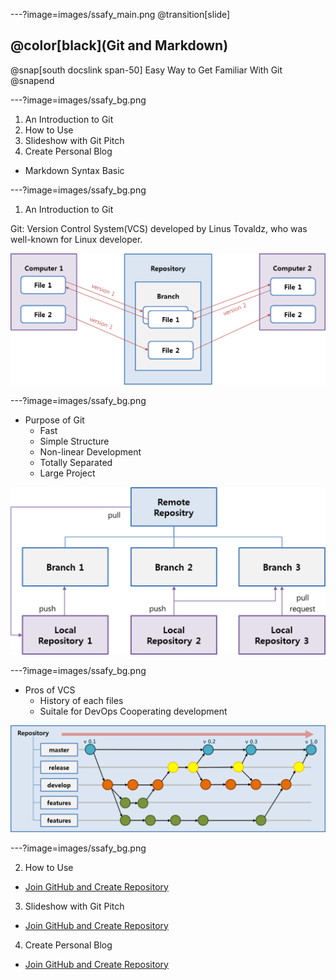 ---?image=images/ssafy_main.png
@transition[slide]

## @color[black](Git and Markdown)
@snap[south docslink span-50]
Easy Way to Get Familiar With Git
@snapend

---?image=images/ssafy_bg.png

1. An Introduction to Git
2. How to Use
3. Slideshow with Git Pitch
4. Create Personal Blog

  * Markdown Syntax Basic

---?image=images/ssafy_bg.png

1. An Introduction to Git

Git: Version Control System(VCS) developed by Linus Tovaldz, who was well-known for Linux developer.

![What is Git](images/what_is_git.png)

---?image=images/ssafy_bg.png

* Purpose of Git
  - Fast
  - Simple Structure
  - Non-linear Development
  - Totally Separated
  - Large Project
  
![Purpose of Git](images/purpose_of_git.png)
 
---?image=images/ssafy_bg.png
 
* Pros of VCS
  - History of each files
  - Suitale for DevOps Cooperating development
   
![Pros of VCS](images/pros_of_vcs.png)
 
---?image=images/ssafy_bg.png
 
2. How to Use
  * [Join GitHub and Create Repository](https://nugunacoding.github.io/Join-GitHub)
   
3. Slideshow with Git Pitch
  * [Join GitHub and Create Repository](https://nugunacoding.github.io/Join-GitHub)
  
4. Create Personal Blog
  * [Join GitHub and Create Repository](https://nugunacoding.github.io/Join-GitHub)
